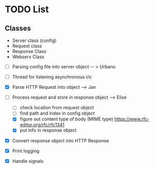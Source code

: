 # TODO List

## Classes
-	Server class (config)
-	Request class
-	Response Class
-	Webserv Class

- [ ] Parsing config file into server object -- > Urbano
- [ ] Thread for listening asynchronous i/o
- [x] Parse HTTP Request into object --> Jan
- [ ] Process request and store in response object --> Elise
	- [ ] check location from request object
	- [ ] find path and index in config object
	- [x] figure out content type of body (MIME type) https://www.rfc-editor.org/rfc/rfc1341
	- [x] put info in response object
- [x] Convert response object into HTTP Response
- [x] Print logging
- [x] Handle signals



